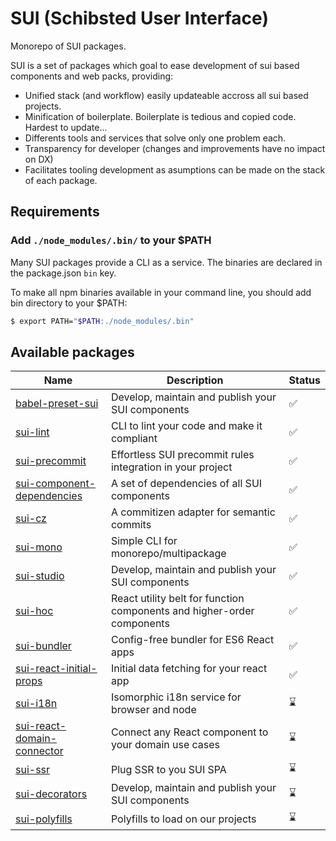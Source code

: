 # SUI (Schibsted User Interface)

Monorepo of SUI packages.

SUI is a set of packages which goal to ease development of sui based components and web packs, providing:
* Unified stack (and workflow) easily updateable accross all sui based projects.
* Minification of boilerplate. Boilerplate is tedious and copied code. Hardest to update...
* Differents tools and services that solve only one problem each.
* Transparency for developer (changes and improvements have no impact on DX)
* Facilitates tooling development as asumptions can be made on the stack of each package.

## Requirements

### Add `./node_modules/.bin/` to your $PATH
Many SUI packages provide a CLI as a service. The binaries are declared in the package.json `bin` key.

To make all npm binaries available in your command line, you should add bin directory to your $PATH:

```sh
$ export PATH="$PATH:./node_modules/.bin"
```

## Available packages
| Name | Description | Status |
| -- | -- | -- |
| [babel-preset-sui](./packages/babel-preset-sui/README.md) | Develop, maintain and publish your SUI components | :white_check_mark: |
| [sui-lint](./packages/sui-lint/Readme.md) | CLI to lint your code and make it compliant | :white_check_mark: |
| [sui-precommit](./packages/sui-precommit/Readme.md) | Effortless SUI precommit rules integration in your project | :white_check_mark: |
| [sui-component-dependencies](./packages/sui-component-dependencies/README.md) | A set of dependencies of all SUI components | :white_check_mark: |
| [sui-cz](./packages/sui-cz/README.md) | A commitizen adapter for semantic commits | :white_check_mark: |
| [sui-mono](./packages/sui-mono/README.md) | Simple CLI for monorepo/multipackage | :white_check_mark: |
| [sui-studio](./packages/sui-studio/README.md) | Develop, maintain and publish your SUI components | :white_check_mark: |
| [sui-hoc](./packages/sui-hoc/README.md) | React utility belt for function components and higher-order components | :white_check_mark: |
| [sui-bundler](./packages/sui-bundler/README.md) | Config-free bundler for ES6 React apps | :white_check_mark: |
| [sui-react-initial-props](./packages/sui-react-initial-props/README.md) | Initial data fetching for your react app | :white_check_mark: |
| [sui-i18n](./packages/sui-i18n/README.md) | Isomorphic i18n service for browser and node | :hourglass: |
| [sui-react-domain-connector](./packages/sui-react-domain-connector/README.md) | Connect any React component to your domain use cases | :hourglass: |
| [sui-ssr](./packages/sui-ssr/README.md) | Plug SSR to you SUI SPA | :hourglass: |
| [sui-decorators](./packages/sui-decorators/README.md) | Develop, maintain and publish your SUI components | :hourglass: |
| [sui-polyfills](./packages/sui-polyfills/README.md) | Polyfills to load on our projects | :hourglass: |

